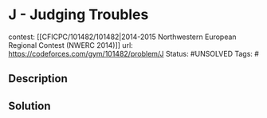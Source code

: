 # J - Judging Troubles

contest: [[CFICPC/101482/101482|2014-2015 Northwestern European Regional Contest (NWERC 2014)]]
url: https://codeforces.com/gym/101482/problem/J
Status: #UNSOLVED
Tags: #

## Description

## Solution

